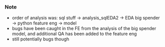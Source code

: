 ### Note
- order of analysis was: sql stuff -> analysis_sqlEDA2 -> EDA big spender -> python feature eng -> model
- bugs have been caught in the FE from the analysis of the big spender model, and additional QA has been added to the feature eng
- still potentially bugs though
